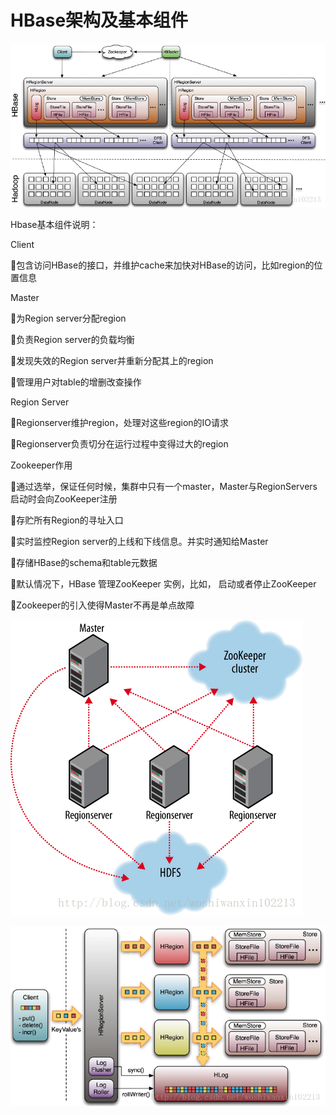 # HBase架构及基本组件

![](/assets/importhbs.png)

Hbase基本组件说明：

Client

包含访问HBase的接口，并维护cache来加快对HBase的访问，比如region的位置信息

Master

为Region server分配region

负责Region server的负载均衡

发现失效的Region server并重新分配其上的region

管理用户对table的增删改查操作

Region Server

Regionserver维护region，处理对这些region的IO请求

Regionserver负责切分在运行过程中变得过大的region

Zookeeper作用

通过选举，保证任何时候，集群中只有一个master，Master与RegionServers 启动时会向ZooKeeper注册

存贮所有Region的寻址入口

实时监控Region server的上线和下线信息。并实时通知给Master

存储HBase的schema和table元数据

默认情况下，HBase 管理ZooKeeper 实例，比如， 启动或者停止ZooKeeper

Zookeeper的引入使得Master不再是单点故障

![](/assets/importhz.png)

![](/assets/importhl.png)

